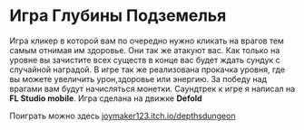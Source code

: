 # Игра Глубины Подземелья

Игра кликер в которой вам по очередно нужно кликать на врагов тем самым отнимая им здоровье. Они так же атакуют вас. Как только на уровне вы зачистите всех существ в конце вас будет ждать сундук с случайной наградой. В игре так же реализована прокачка уровня, где вы можете увеличить урон,здоровье или энергию. За победу над врагами вам будут начисляться монетки. Саундтрек к игре я написал на **FL Studio mobile**. Игра сделана на движке **Defold**

Поиграть можно здесь [joymaker123.itch.io/depthsdungeon](https://joymaker123.itch.io/depthsdungeon)
